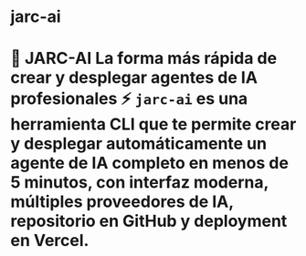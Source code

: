 # jarc-ai
# 🚀 JARC-AI  **La forma más rápida de crear y desplegar agentes de IA profesionales** ⚡  `jarc-ai` es una herramienta CLI que te permite crear y desplegar automáticamente un agente de IA completo en **menos de 5 minutos**, con interfaz moderna, múltiples proveedores de IA, repositorio en GitHub y deployment en Vercel.
